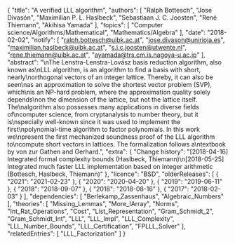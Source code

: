 {
    "title": "A verified LLL algorithm",
    "authors": [
        "Ralph Bottesch",
        "Jose Divasón",
        "Maximilian P. L. Haslbeck",
        "Sebastiaan J. C. Joosten",
        "René Thiemann",
        "Akihisa Yamada"
    ],
    "topics": [
        "Computer science/Algorithms/Mathematical",
        "Mathematics/Algebra"
    ],
    "date": "2018-02-02",
    "notify": [
        "ralph.bottesch@uibk.ac.at",
        "jose.divason@unirioja.es",
        "maximilian.haslbeck@uibk.ac.at",
        "s.j.c.joosten@utwente.nl",
        "rene.thiemann@uibk.ac.at",
        "ayamada@trs.cm.is.nagoya-u.ac.jp"
    ],
    "abstract": "\nThe Lenstra-Lenstra-Lovász basis reduction algorithm, also known as\nLLL algorithm, is an algorithm to find a basis with short, nearly\northogonal vectors of an integer lattice. Thereby, it can also be seen\nas an approximation to solve the shortest vector problem (SVP), which\nis an NP-hard problem, where the approximation quality solely depends\non the dimension of the lattice, but not the lattice itself. The\nalgorithm also possesses many applications in diverse fields of\ncomputer science, from cryptanalysis to number theory, but it is\nspecially well-known since it was used to implement the first\npolynomial-time algorithm to factor polynomials. In this work we\npresent the first mechanized soundness proof of the LLL algorithm to\ncompute short vectors in lattices. The formalization follows a\ntextbook by von zur Gathen and Gerhard.",
    "extra": {
        "Change history": "[2018-04-16] Integrated formal complexity bounds (Haslbeck, Thiemann)\n[2018-05-25] Integrated much faster LLL implementation based on integer arithmetic (Bottesch, Haslbeck, Thiemann)"
    },
    "licence": "BSD",
    "olderReleases": [
        {
            "2021": "2021-02-23"
        },
        {
            "2020": "2020-04-20"
        },
        {
            "2019": "2019-06-11"
        },
        {
            "2018": "2018-09-07"
        },
        {
            "2018": "2018-08-16"
        },
        {
            "2017": "2018-02-03"
        }
    ],
    "dependencies": [
        "Berlekamp_Zassenhaus",
        "Algebraic_Numbers"
    ],
    "theories": [
        "Missing_Lemmas",
        "More_IArray",
        "Norms",
        "Int_Rat_Operations",
        "Cost",
        "List_Representation",
        "Gram_Schmidt_2",
        "Gram_Schmidt_Int",
        "LLL",
        "LLL_Impl",
        "LLL_Complexity",
        "LLL_Number_Bounds",
        "LLL_Certification",
        "FPLLL_Solver"
    ],
    "relatedEntries": [
        "LLL_Factorization"
    ]
}